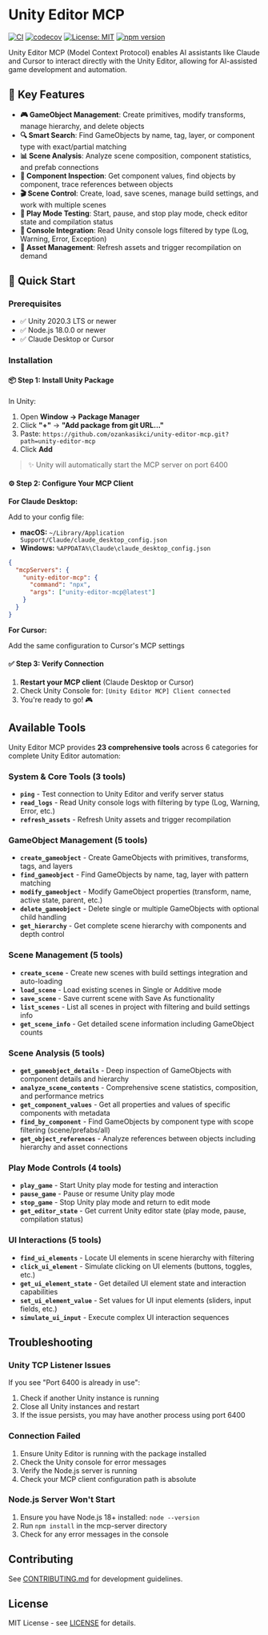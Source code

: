 # Unity Editor MCP

[![CI](https://github.com/ozankasikci/unity-editor-mcp/actions/workflows/test-coverage.yml/badge.svg)](https://github.com/ozankasikci/unity-editor-mcp/actions/workflows/test-coverage.yml)
[![codecov](https://codecov.io/gh/ozankasikci/unity-editor-mcp/branch/main/graph/badge.svg)](https://codecov.io/gh/ozankasikci/unity-mcp)
[![License: MIT](https://img.shields.io/badge/License-MIT-yellow.svg)](https://opensource.org/licenses/MIT)
[![npm version](https://img.shields.io/npm/v/unity-editor-mcp)](https://www.npmjs.com/package/unity-editor-mcp)

Unity Editor MCP (Model Context Protocol) enables AI assistants like Claude and Cursor to interact directly with the Unity Editor, allowing for AI-assisted game development and automation.

## 🚀 Key Features

- **🎮 GameObject Management**: Create primitives, modify transforms, manage hierarchy, and delete objects
- **🔍 Smart Search**: Find GameObjects by name, tag, layer, or component type with exact/partial matching
- **📊 Scene Analysis**: Analyze scene composition, component statistics, and prefab connections
- **🎯 Component Inspection**: Get component values, find objects by component, trace references between objects
- **🎬 Scene Control**: Create, load, save scenes, manage build settings, and work with multiple scenes
- **🏃 Play Mode Testing**: Start, pause, and stop play mode, check editor state and compilation status
- **📝 Console Integration**: Read Unity console logs filtered by type (Log, Warning, Error, Exception)
- **🔄 Asset Management**: Refresh assets and trigger recompilation on demand


## 🚀 Quick Start

### Prerequisites

- ✅ Unity 2020.3 LTS or newer
- ✅ Node.js 18.0.0 or newer  
- ✅ Claude Desktop or Cursor

### Installation

#### 📦 Step 1: Install Unity Package

In Unity:

1. Open **Window → Package Manager**
2. Click **"+"** → **"Add package from git URL..."**
3. Paste: `https://github.com/ozankasikci/unity-editor-mcp.git?path=unity-editor-mcp`
4. Click **Add**

> ✨ Unity will automatically start the MCP server on port 6400

#### ⚙️ Step 2: Configure Your MCP Client

**For Claude Desktop:**

Add to your config file:
- **macOS:** `~/Library/Application Support/Claude/claude_desktop_config.json`  
- **Windows:** `%APPDATA%\Claude\claude_desktop_config.json`

```json
{
  "mcpServers": {
    "unity-editor-mcp": {
      "command": "npx",
      "args": ["unity-editor-mcp@latest"]
    }
  }
}
```

**For Cursor:**

Add the same configuration to Cursor's MCP settings

#### ✅ Step 3: Verify Connection

1. **Restart your MCP client** (Claude Desktop or Cursor)
2. Check Unity Console for: `[Unity Editor MCP] Client connected`
3. You're ready to go! 🎮

## Available Tools

Unity Editor MCP provides **23 comprehensive tools** across 6 categories for complete Unity Editor automation:

### System & Core Tools (3 tools)
- **`ping`** - Test connection to Unity Editor and verify server status
- **`read_logs`** - Read Unity console logs with filtering by type (Log, Warning, Error, etc.)
- **`refresh_assets`** - Refresh Unity assets and trigger recompilation

### GameObject Management (5 tools)
- **`create_gameobject`** - Create GameObjects with primitives, transforms, tags, and layers
- **`find_gameobject`** - Find GameObjects by name, tag, layer with pattern matching
- **`modify_gameobject`** - Modify GameObject properties (transform, name, active state, parent, etc.)
- **`delete_gameobject`** - Delete single or multiple GameObjects with optional child handling
- **`get_hierarchy`** - Get complete scene hierarchy with components and depth control

### Scene Management (5 tools)
- **`create_scene`** - Create new scenes with build settings integration and auto-loading
- **`load_scene`** - Load existing scenes in Single or Additive mode
- **`save_scene`** - Save current scene with Save As functionality
- **`list_scenes`** - List all scenes in project with filtering and build settings info
- **`get_scene_info`** - Get detailed scene information including GameObject counts

### Scene Analysis (5 tools)
- **`get_gameobject_details`** - Deep inspection of GameObjects with component details and hierarchy
- **`analyze_scene_contents`** - Comprehensive scene statistics, composition, and performance metrics
- **`get_component_values`** - Get all properties and values of specific components with metadata
- **`find_by_component`** - Find GameObjects by component type with scope filtering (scene/prefabs/all)
- **`get_object_references`** - Analyze references between objects including hierarchy and asset connections

### Play Mode Controls (4 tools)
- **`play_game`** - Start Unity play mode for testing and interaction
- **`pause_game`** - Pause or resume Unity play mode
- **`stop_game`** - Stop Unity play mode and return to edit mode
- **`get_editor_state`** - Get current Unity editor state (play mode, pause, compilation status)

### UI Interactions (5 tools)
- **`find_ui_elements`** - Locate UI elements in scene hierarchy with filtering
- **`click_ui_element`** - Simulate clicking on UI elements (buttons, toggles, etc.)
- **`get_ui_element_state`** - Get detailed UI element state and interaction capabilities
- **`set_ui_element_value`** - Set values for UI input elements (sliders, input fields, etc.)
- **`simulate_ui_input`** - Execute complex UI interaction sequences

## Troubleshooting

### Unity TCP Listener Issues

If you see "Port 6400 is already in use":
1. Check if another Unity instance is running
2. Close all Unity instances and restart
3. If the issue persists, you may have another process using port 6400

### Connection Failed

1. Ensure Unity Editor is running with the package installed
2. Check the Unity console for error messages
3. Verify the Node.js server is running
4. Check your MCP client configuration path is absolute

### Node.js Server Won't Start

1. Ensure you have Node.js 18+ installed: `node --version`
2. Run `npm install` in the mcp-server directory
3. Check for any error messages in the console

## Contributing

See [CONTRIBUTING.md](CONTRIBUTING.md) for development guidelines.

## License

MIT License - see [LICENSE](LICENSE) for details.
